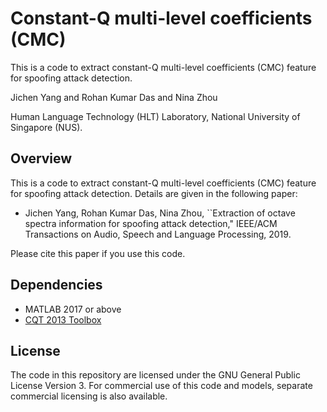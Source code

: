 # Constant-Q multi-level coefficients (CMC)
This is a code to extract constant-Q multi-level coefficients (CMC) feature for spoofing attack detection.

Jichen Yang and Rohan Kumar Das and Nina Zhou 

Human Language Technology (HLT) Laboratory,
National University of Singapore (NUS).

## Overview

This is a code to extract constant-Q multi-level coefficients (CMC) feature for spoofing attack detection.
Details are given in the following paper:

- Jichen Yang, Rohan Kumar Das, Nina Zhou, ``Extraction of octave spectra information for spoofing attack detection," IEEE/ACM Transactions on Audio, Speech and Language Processing, 2019.

Please cite this paper if you use this code.


## Dependencies

* MATLAB 2017 or above
* [CQT 2013 Toolbox](https://github.com/azraelkuan/asvspoof2017/tree/master/baseline/CQCC_v1.0/CQT_toolbox_2013)

## License
The code in this repository are licensed under the GNU General Public License Version 3. For commercial use of this code and models, separate commercial licensing is also available. 

